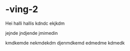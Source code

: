 # -ving-2
Hei 
halli
hallis
kdndc
ekjkdm

jejnde
jndjende
jmimedin

kmdkemde 
nekmdekdm
djenmdkemd
edmedme
kdmedk
